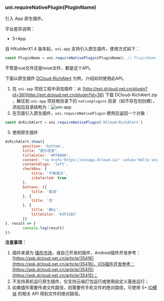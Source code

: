 ### uni.requireNativePlugin(PluginName)

引入 App 原生插件。

平台差异说明：

* 5+App

自 HXuilderX1.4 版本起，``uni-app`` 支持引入原生插件，使用方式如下：

```javascript
const PluginName = uni.requireNativePlugin(PluginName); // PluginName 为原生插件名称
```

不管是vue文件还是nvue文件，都是这个API。

下面以原生插件 [DCloud-RichAlert](https://ext.dcloud.net.cn/plugin?id=36) 为例，介绍如何使用此API。

1. 在 ``uni-app`` 项目工程中添加插件：从 [http://ext.dcloud.net.cn/plugin?id=36](http://ext.dcloud.net.cn/plugin?id=36) 下载 DCloud-RichAlert.zip ，解压到 ``uni-app`` 项目根目录下的 ``nativeplugins`` 目录（如不存在则创建），添加后目录结构为：![ uni-app](https://img-cdn-qiniu.dcloud.net.cn/uploads/article/20181226/10cd9e6a19769b9543e0a0eda2c66696.png)
2. 在页面引入原生插件，``uni.requireNativePlugin`` 使用后返回一个对象：
```javascript
const dcRichAlert = uni.requireNativePlugin('DCloud-RichAlert')
```
3. 使用原生插件
```javascript
dcRichAlert.show({
        position: 'bottom',
        title: "提示信息",
        titleColor: '#FF0000',
        content: "<a href='https://uniapp.dcloud.io/' value='Hello uni-app'>uni-app</a> 是一个使用 Vue.js 开发跨平台应用的前端框架!\n免费的\n免费的\n免费的\n重要的事情说三遍",
        contentAlign: 'left',
        checkBox: {
            title: '不再提示',
            isSelected: true
        },
        buttons: [{
            title: '取消'
        }, {
            title: '否'
        }, {
            title: '确认',
            titleColor: '#3F51B5'
        }]
}, result => {
        console.log(result)
});
```


**注意事项：**

1. 插件来源为 [插件市场](http://ext.dcloud.net.cn/?cat1=5)，或自己开发的插件，Android插件开发参考：[https://ask.dcloud.net.cn/article/35416](https://ask.dcloud.net.cn/article/35416)，iOS插件开发参考：[https://ask.dcloud.net.cn/article/35415](https://ask.dcloud.net.cn/article/35415)；
2. 不支持真机运行原生插件，仅支持云端打包运行或使用自定义基座运行；
3. 如果插件需要传递文件路径，则需要传手机文件的绝对路径，可使用 5+ [IO模块](http://www.html5plus.org/doc/zh_cn/io.html) 的相关 API 得到文件的绝对路径。